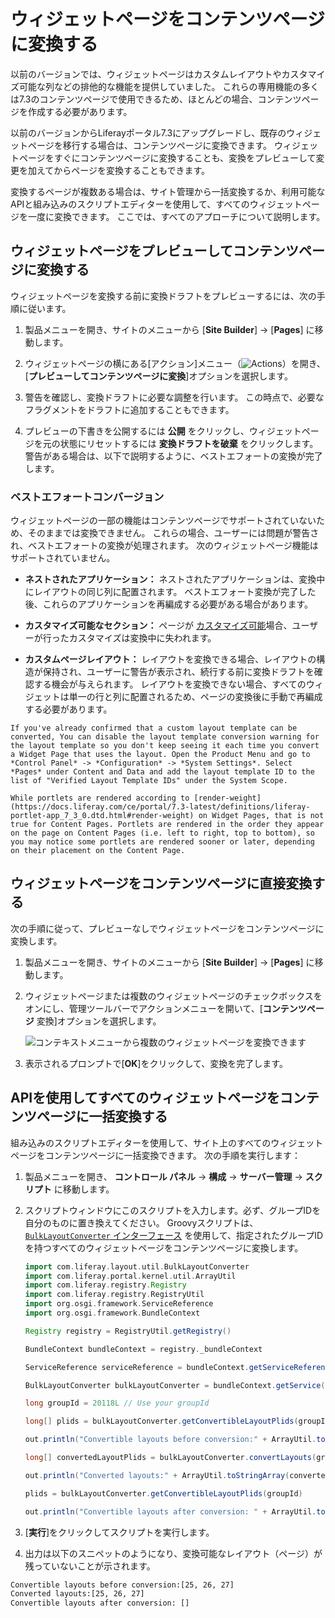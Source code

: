 # ウィジェットページをコンテンツページに変換する

以前のバージョンでは、ウィジェットページはカスタムレイアウトやカスタマイズ可能な列などの排他的な機能を提供していました。 これらの専用機能の多くは7.3のコンテンツページで使用できるため、ほとんどの場合、コンテンツページを作成する必要があります。

以前のバージョンからLiferayポータル7.3にアップグレードし、既存のウィジェットページを移行する場合は、コンテンツページに変換できます。 ウィジェットページをすぐにコンテンツページに変換することも、変換をプレビューして変更を加えてからページを変換することもできます。

変換するページが複数ある場合は、サイト管理から一括変換するか、利用可能なAPIと組み込みのスクリプトエディターを使用して、すべてのウィジェットページを一度に変換できます。 ここでは、すべてのアプローチについて説明します。

## ウィジェットページをプレビューしてコンテンツページに変換する

ウィジェットページを変換する前に変換ドラフトをプレビューするには、次の手順に従います。

1.  製品メニューを開き、サイトのメニューから [**Site Builder**] → [**Pages**] に移動します。

2.  ウィジェットページの横にある[アクション]メニュー（![Actions](../../../images/icon-actions.png)）を開き、[**プレビューしてコンテンツページに変換**]オプションを選択します。

3.  警告を確認し、変換ドラフトに必要な調整を行います。 この時点で、必要なフラグメントをドラフトに追加することもできます。

4.  プレビューの下書きを公開するには **公開** をクリックし、ウィジェットページを元の状態にリセットするには **変換ドラフトを破棄** をクリックします。 警告がある場合は、以下で説明するように、ベストエフォートの変換が完了します。

### ベストエフォートコンバージョン

ウィジェットページの一部の機能はコンテンツページでサポートされていないため、そのままでは変換できません。 これらの場合、ユーザーには問題が警告され、ベストエフォートの変換が処理されます。 次のウィジェットページ機能はサポートされていません。

  - **ネストされたアプリケーション：** ネストされたアプリケーションは、変換中にレイアウトの同じ列に配置されます。 ベストエフォート変換が完了した後、これらのアプリケーションを再編成する必要がある場合があります。

  - **カスタマイズ可能なセクション：** ページが [カスタマイズ可能](./enabling-user-personalization-of-widget-pages.md)場合、ユーザーが行ったカスタマイズは変換中に失われます。

  - **カスタムページレイアウト：** レイアウトを変換できる場合、レイアウトの構造が保持され、ユーザーに警告が表示され、続行する前に変換ドラフトを確認する機会が与えられます。 レイアウトを変換できない場合、すべてのウィジェットは単一の行と列に配置されるため、ページの変換後に手動で再編成する必要があります。

<!-- end list -->

```{note}
If you've already confirmed that a custom layout template can be converted, You can disable the layout template conversion warning for the layout template so you don't keep seeing it each time you convert a Widget Page that uses the layout. Open the Product Menu and go to *Control Panel* -> *Configuration* -> *System Settings*. Select *Pages* under Content and Data and add the layout template ID to the list of "Verified Layout Template IDs" under the System Scope.
```

```{note}
While portlets are rendered according to [render-weight](https://docs.liferay.com/ce/portal/7.3-latest/definitions/liferay-portlet-app_7_3_0.dtd.html#render-weight) on Widget Pages, that is not true for Content Pages. Portlets are rendered in the order they appear on the page on Content Pages (i.e. left to right, top to bottom), so you may notice some portlets are rendered sooner or later, depending on their placement on the Content Page.
```

## ウィジェットページをコンテンツページに直接変換する

次の手順に従って、プレビューなしでウィジェットページをコンテンツページに変換します。

1.  製品メニューを開き、サイトのメニューから [**Site Builder**] → [**Pages**] に移動します。

2.  ウィジェットページまたは複数のウィジェットページのチェックボックスをオンにし、管理ツールバーでアクションメニューを開いて、[**コンテンツページ** 変換]オプションを選択します。

    ![コンテキストメニューから複数のウィジェットページを変換できます](./converting-widget-pages-to-content-pages/images/01.png)

3.  表示されるプロンプトで[**OK**]をクリックして、変換を完了します。

## APIを使用してすべてのウィジェットページをコンテンツページに一括変換する

組み込みのスクリプトエディターを使用して、サイト上のすべてのウィジェットページをコンテンツページに一括変換できます。 次の手順を実行します：

1.  製品メニューを開き、 **コントロール パネル** → **構成** → **サーバー管理** → **スクリプト** に移動します。

2.  スクリプトウィンドウにこのスクリプトを入力します。必ず、グループIDを自分のものに置き換えてください。 Groovyスクリプトは、 [`BulkLayoutConverter` インターフェース](https://docs.liferay.com/portal/7.3-latest/apps/layout-3.0.0/javadocs/com/liferay/layout/util/BulkLayoutConverter.html) を使用して、指定されたグループIDを持つすべてのウィジェットページをコンテンツページに変換します。

    ``` groovy
    import com.liferay.layout.util.BulkLayoutConverter
    import com.liferay.portal.kernel.util.ArrayUtil
    import com.liferay.registry.Registry
    import com.liferay.registry.RegistryUtil
    import org.osgi.framework.ServiceReference
    import org.osgi.framework.BundleContext

    Registry registry = RegistryUtil.getRegistry()

    BundleContext bundleContext = registry._bundleContext

    ServiceReference serviceReference = bundleContext.getServiceReference(BulkLayoutConverter.class.getName())

    BulkLayoutConverter bulkLayoutConverter = bundleContext.getService(serviceReference);

    long groupId = 20118L // Use your groupId

    long[] plids = bulkLayoutConverter.getConvertibleLayoutPlids(groupId)

    out.println("Convertible layouts before conversion:" + ArrayUtil.toStringArray(plids))

    long[] convertedLayoutPlids = bulkLayoutConverter.convertLayouts(groupId)

    out.println("Converted layouts:" + ArrayUtil.toStringArray(convertedLayoutPlids))

    plids = bulkLayoutConverter.getConvertibleLayoutPlids(groupId)

    out.println("Convertible layouts after conversion: " + ArrayUtil.toStringArray(plids))
    ```

3.  [**実行**]をクリックしてスクリプトを実行します。

4.  出力は以下のスニペットのようになり、変換可能なレイアウト（ページ）が残っていないことが示されます。

<!-- end list -->

``` bash
Convertible layouts before conversion:[25, 26, 27]
Converted layouts:[25, 26, 27]
Convertible layouts after conversion: []
```

